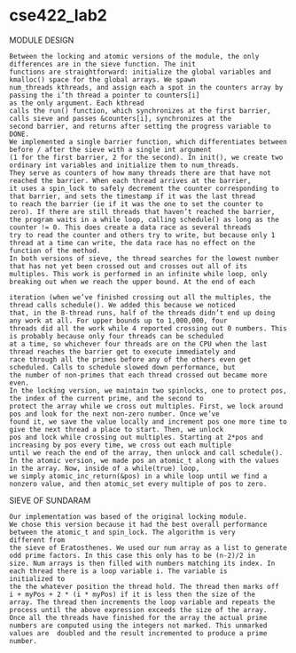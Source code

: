 # cse422_lab2
MODULE DESIGN

	Between the locking and atomic versions of the module, the only differences are in the sieve function. The init 
	functions are straightforward: initialize the global variables and kmalloc() space for the global arrays. We spawn
	num_threads kthreads, and assign each a spot in the counters array by passing the i’th thread a pointer to counters[i] 
	as the only argument. Each kthread
	calls the run() function, which synchronizes at the first barrier, calls sieve and passes &counters[i], synchronizes at the 
	second barrier, and returns after setting the progress variable to DONE. 
	We implemented a single barrier function, which differentiates between before / after the sieve with a single int argument 
	(1 for the first barrier, 2 for the second). In init(), we create two ordinary int variables and initialize them to num_threads.
	They serve as counters of how many threads there are that have not reached the barrier. When each thread arrives at the barrier, 
	it uses a spin_lock to safely decrement the counter corresponding to that barrier, and sets the timestamp if it was the last thread
	to reach the barrier (ie if it was the one to set the counter to zero). If there are still threads that haven’t reached the barrier,
	the program waits in a while loop, calling schedule() as long as the counter != 0. This does create a data race as several threads 
	try to read the counter and others try to write, but because only 1 thread at a time can write, the data race has no effect on the
	function of the method. 
	In both versions of sieve, the thread searches for the lowest number that has not yet been crossed out and crosses out all of its
	multiples. This work is performed in an infinite while loop, only breaking out when we reach the upper bound. At the end of each
	
	iteration (when we’ve finished crossing out all the multiples, the thread calls schedule(). We added this because we noticed 
	that, in the 8-thread runs, half of the threads didn’t end up doing any work at all. For upper bounds up to 1,000,000, four 
	threads did all the work while 4 reported crossing out 0 numbers. This is probably because only four threads can be scheduled 
	at a time, so whichever four threads are on the CPU when the last thread reaches the barrier get to execute immediately and 
	race through all the primes before any of the others even get scheduled. Calls to schedule slowed down performance, but 
	the number of non-primes that each thread crossed out became more even.
	In the locking version, we maintain two spinlocks, one to protect pos, the index of the current prime, and the second to 
	protect the array while we cross out multiples. First, we lock around pos and look for the next non-zero number. Once we’ve 
	found it, we save the value locally and increment pos one more time to give the next thread a place to start. Then, we unlock 
	pos and lock while crossing out multiples. Starting at 2*pos and increasing by pos every time, we cross out each multiple 
	until we reach the end of the array, then unlock and call schedule(). 
	In the atomic version, we made pos an atomic_t along with the values in the array. Now, inside of a while(true) loop, 
	we simply atomic_inc_return(&pos) in a while loop until we find a nonzero value, and then atomic_set every multiple of pos to zero. 

SIEVE OF SUNDARAM

	Our implementation was based of the original locking module. 
	We chose this version because it had the best overall performance between the atomic_t and spin_lock. The algorithm is very 
	different from 
	the sieve of Eratosthenes. We used our num array as a list to generate odd prime factors. In this case this only has to be (n-2)/2 in 
	size. Num arrays is then filled with numbers matching its index. In each thread there is a loop variable i. The variable is 
	initialized to
	the the whatever position the thread hold. The thread then marks off  i + myPos + 2 * (i * myPos) if it is less then the size of the 
	array. The thread then increments the loop variable and repeats the process until the above expression exceeds the size of the array. 
	Once all the threads have finished for the array the actual prime numbers are computed using the integers not marked. This unmarked 
	values are  doubled and the result incremented to produce a prime number. 
